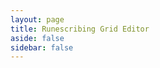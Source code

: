```yaml
---
layout: page
title: Runescribing Grid Editor
aside: false
sidebar: false
---
```


<script setup>
import RunescribingEditor from './../../../../../../.vitepress/theme/components/AvalonWard/RunescribingEditor.vue'
</script>

<!-- <style>
/* Remove default page margins and paddings */
.VPDoc {
  padding: 0 !important;
  margin: 0 !important;
  max-width: 100% !important;
  width: 100% !important;
}

.VPContent {
  padding: 0 !important;
}

.VPDoc .container {
  max-width: 100% !important;
  margin: 0 !important;
  padding: 0 !important;
}

.VPDoc .content {
  max-width: 100% !important;
  margin: 0 !important;
  padding: 0 !important;
}

/* Hide any headers or navigation elements */
.VPNavBar {
  display: none !important;
}

.VPDocFooter {
  display: none !important;
}

/* Ensure full height */
html, body, #app, .VPApp, .VPContent, .VPDoc {
  height: 100%;
  min-height: 100%;
}

/* Optional - ensure dark theme for the editor */
html.dark {
  --vp-c-bg: #1e1e1e;
}
</style> -->

<RunescribingEditor/>
